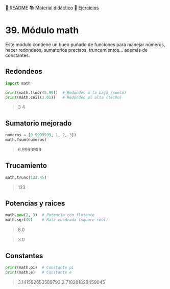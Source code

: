 :page_with_curl: [README](../README.md) :books: [Material didáctico](/documentation/indicedocu.md) :pencil: [Ejercicios](/tests/indicetests.md)

# 39. Módulo math


Este módulo contiene un buen puñado de funciones para manejar números, hacer redondeos, sumatorios precisos, truncamientos... además de constantes.

## Redondeos
````python
import math

print(math.floor(3.99))  # Redondeo a la baja (suelo)
print(math.ceil(3.01))   # Redondeo al alta (techo)
````
>3
>4

## Sumatorio mejorado

````python
numeros = [0.9999999, 1, 2, 3])
math.fsum(numeros)
````

> 6.9999999

## Trucamiento

````python
math.trunc(123.45)
````
> 123

## Potencias y raices



````python
math.pow(2, 3)  # Potencia con flotante 
math.sqrt(9)    # Raíz cuadrada (square root)
````
>8.0

>3.0

## Constantes


````python
print(math.pi)  # Constante pi
print(math.e)   # Constante e
````
> 3.141592653589793
> 2.718281828459045
